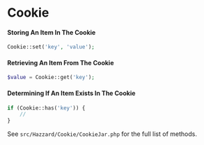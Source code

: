 # Cookie

#### Storing An Item In The Cookie

```php
Cookie::set('key', 'value');
```

#### Retrieving An Item From The Cookie

```php
$value = Cookie::get('key');
```

#### Determining If An Item Exists In The Cookie

```php
if (Cookie::has('key')) {
    //
}
```

See `src/Hazzard/Cookie/CookieJar.php` for the full list of methods.
